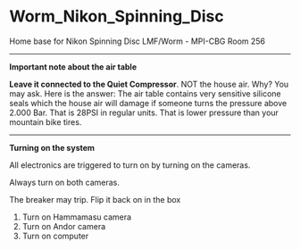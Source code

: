 # Worm_Nikon_Spinning_Disc
Home base for Nikon Spinning Disc LMF/Worm  - MPI-CBG Room 256

___

**Important note about the air table**

**Leave it connected to the Quiet Compressor**. NOT the house air.  Why? You may ask.  Here is the answer: The air table contains very sensitive silicone seals which the house air will damage if someone turns the pressure above 2.000 Bar.  That is 28PSI in regular units.  That is lower pressure than your mountain bike tires. 

___

**Turning on the system**

All electronics are triggered to turn on by turning on the cameras.

Always turn on both cameras.

The breaker may trip. Flip it back on in the box

1. Turn on Hammamasu camera
2. Turn on Andor camera
3. Turn on computer

